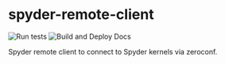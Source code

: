 # spyder-remote-client

![Run tests](https://github.com/Semi-ATE/spyder-remote/workflows/Run%20tests/badge.svg?branch=master)
![Build and Deploy Docs](https://github.com/Semi-ATE/spyder-remote/workflows/Build%20and%20Deploy%20Docs/badge.svg)

Spyder remote client to connect to Spyder kernels via zeroconf.

